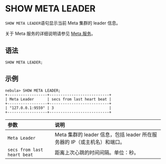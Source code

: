 # SHOW META LEADER

`SHOW META LEADER`语句显示当前 Meta 集群的 leader 信息。

关于 Meta 服务的详细说明请参见 [Meta 服务](../../../1.introduction/3.nebula-graph-architecture/2.meta-service.md)。

## 语法

```ngql
SHOW META LEADER;
```

## 示例

```ngql
nebula> SHOW META LEADER;
+------------------+---------------------------+
| Meta Leader      | secs from last heart beat |
+------------------+---------------------------+
| "127.0.0.1:9559" | 3                         |
+------------------+---------------------------+
```

|参数|说明|
|:---|:---|
|`Meta Leader`|Meta 集群的 leader 信息，包括 leader 所在服务器的 IP（或主机名）和端口。|
|`secs from last heart beat`|距离上次心跳的时间间隔。单位：秒。|
